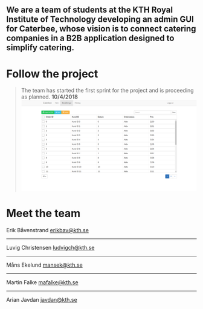 

## We are a team of students at the KTH Royal Institute of Technology developing an admin GUI for Caterbee, whose vision is to connect catering companies in a B2B application designed to simplify catering.


# Follow the project

> The team has started the first sprint for the project and is proceeding as planned.
> **10/4/2018**
![Table window](http://github.com/CaterbeeAdminGUI/CaterbeeAdminGUI.github.io/blob/master/Screenshot%20from%202018-04-12%2016-29-46.png)

# Meet the team

Erik Båvenstrand  erikbav@kth.se

---

Luvig Christensen ludvigch@kth.se

---

Måns Ekelund  mansek@kth.se

---

Martin Falke  mafalke@kth.se

---

Arian Javdan  javdan@kth.se
